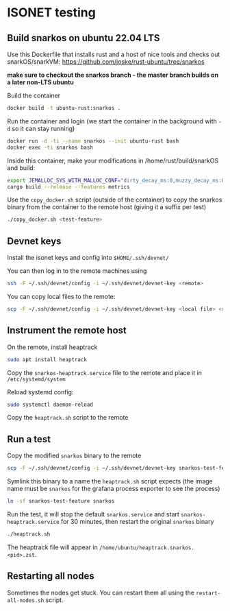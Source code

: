 # ISONET testing

## Build snarkos on ubuntu 22.04 LTS

Use this Dockerfile that installs rust and a host of nice tools and checks out snarkOS/snarkVM:
https://github.com/joske/rust-ubuntu/tree/snarkos

**make sure to checkout the snarkos branch - the master branch builds on a later non-LTS ubuntu**

Build the container

```bash
docker build -t ubuntu-rust:snarkos .
```

Run the container and login (we start the container in the background with `-d` so it can stay running)

```bash
docker run -d -ti --name snarkos --init ubuntu-rust bash
docker exec -ti snarkos bash
```

Inside this container, make your modifications in /home/rust/build/snarkOS and build:

```bash
export JEMALLOC_SYS_WITH_MALLOC_CONF="dirty_decay_ms:0,muzzy_decay_ms:0,confirm_conf:true"
cargo build --release --features metrics
```

Use the `copy_docker.sh` script (outside of the container) to copy the snarkos binary from the container to the remote host (giving it a suffix per test)

```bash
./copy_docker.sh <test-feature>
```

## Devnet keys

Install the isonet keys and config into `$HOME/.ssh/devnet/`

You can then log in to the remote machines using

```bash
ssh -F ~/.ssh/devnet/config -i ~/.ssh/devnet/devnet-key <remote>
```

You can copy local files to the remote:

```bash
scp -F ~/.ssh/devnet/config -i ~/.ssh/devnet/devnet-key <local file> <remote>:
```

## Instrument the remote host

On the remote, install heaptrack

```bash
sudo apt install heaptrack
```

Copy the `snarkos-heaptrack.service` file to the remote and place it in `/etc/systemd/system`

Reload systemd config:

```bash
sudo systemctl daemon-reload
```

Copy the `heaptrack.sh` script to the remote

## Run a test

Copy the modified `snarkos` binary to the remote

```bash
scp -F ~/.ssh/devnet/config -i ~/.ssh/devnet/devnet-key snarkos-test-feature <remote>:
```

Symlink this binary to a name the `heaptrack.sh` script expects (the image name must be `snarkos` for the grafana process exporter to see the process)

```bash
ln -sf snarkos-test-feature snarkos
```

Run the test, it will stop the default `snarkos.service` and start `snarkos-heaptrack.service` for 30 minutes, then restart the original `snarkos` binary

```bash
./heaptrack.sh
```

The heaptrack file will appear in `/home/ubuntu/heaptrack.snarkos.<pid>.zst`.

## Restarting all nodes

Sometimes the nodes get stuck. You can restart them all using the `restart-all-nodes.sh` script.
